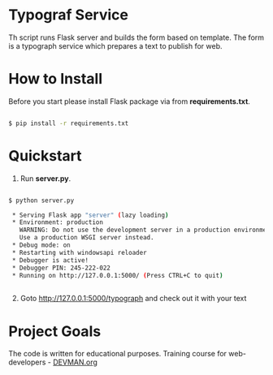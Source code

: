 # Typograf Service

Th script runs Flask server and builds the form based on template. The form is a typograph service which prepares a text to publish for web.


# How to Install

Before you start please install Flask package via from **requirements.txt**.

```bash

$ pip install -r requirements.txt
```


# Quickstart

1. Run **server.py**.

```bash

$ python server.py

 * Serving Flask app "server" (lazy loading)
 * Environment: production
   WARNING: Do not use the development server in a production environment.
   Use a production WSGI server instead.
 * Debug mode: on
 * Restarting with windowsapi reloader
 * Debugger is active!
 * Debugger PIN: 245-222-022
 * Running on http://127.0.0.1:5000/ (Press CTRL+C to quit)
 
```

2. Goto http://127.0.0.1:5000/typograph and check out it with your text


# Project Goals

The code is written for educational purposes. Training course for web-developers - [DEVMAN.org](https://devman.org)
